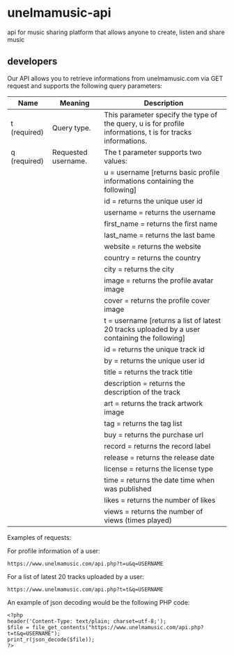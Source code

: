 # unelmamusic-api
api for music sharing platform that allows anyone to create, listen and share music

## developers
Our API allows you to retrieve informations from unelmamusic.com via GET request and supports the following query parameters: 

|Name     |	Meaning  |	Description |
| ------------- | ------------- | -------------|
|t (required)	|Query type.	|This parameter specify the type of the query, u is for profile informations, t is for tracks informations.|
|q (required) |	Requested username.|	The t parameter supports two values:|
| | | u = username [returns basic profile informations containing the following]|
| | | id = returns the unique user id|
| | | username = returns the username|
| | | first_name = returns the first name|
| | | last_name = returns the last bame|
| | | website = returns the website|
| | | country = returns the country|
| | | city = returns the city|
| | | image = returns the profile avatar image|
| | | cover = returns the profile cover image|
| | | t = username [returns a list of latest 20 tracks uploaded by a user containing the following]|
| | | id = returns the unique track id|
| | | by = returns the unique user id|
| | | title = returns the track title|
| | | description = returns the description of the track|
| | | art = returns the track artwork image|
| | | tag = returns the tag list|
| | | buy = returns the purchase url|
| | | record = returns the record label|
| | | release = returns the release date|
| | | license = returns the license type|
| | | time = returns the date time when was published|
| | | likes = returns the number of likes|
| | | views = returns the number of views (times played)|


Examples of requests:

For profile information of a user: 
```
https://www.unelmamusic.com/api.php?t=u&q=USERNAME 
```

For a list of latest 20 tracks uploaded by a user: 
```
https://www.unelmamusic.com/api.php?t=t&q=USERNAME 
```

An example of json decoding would be the following PHP code: 
```
<?php
header('Content-Type: text/plain; charset=utf-8;'); 
$file = file_get_contents("https://www.unelmamusic.com/api.php?t=t&q=USERNAME");
print_r(json_decode($file));
?>
```
